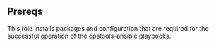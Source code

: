 ## Prereqs

This role installs packages and configuration that are required for
the successful operation of the opstools-ansible playbooks.
